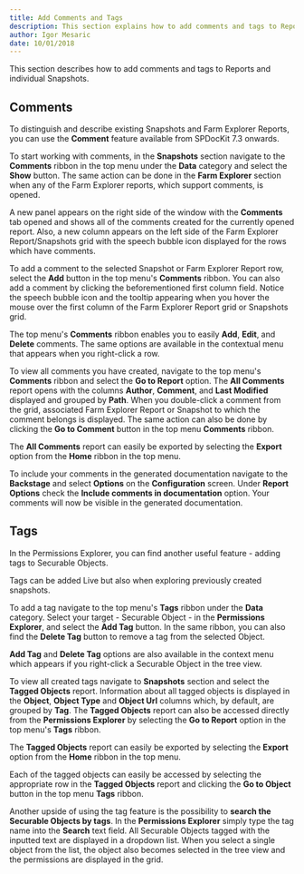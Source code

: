 ```yaml
---
title: Add Comments and Tags
description: This section explains how to add comments and tags to Reports and Snapshots
author: Igor Mesaric
date: 10/01/2018
---
```


This section describes how to add comments and tags to Reports and individual Snapshots.

## __Comments__ 

To distinguish and describe existing Snapshots and Farm Explorer Reports, you can use the __Comment__ feature available from SPDocKit 7.3 onwards.

To start working with comments, in the __Snapshots__ section navigate to the __Comments__ ribbon in the top menu under the __Data__ category and select the __Show__ button. The same action can be done in the __Farm Explorer__ section when any of the Farm Explorer reports, which support comments, is opened.  

A new panel appears on the right side of the window with the __Comments__ tab opened and shows all of the comments created for the currently opened report. 
Also, a new column appears on the left side of the Farm Explorer Report/Snapshots grid with the speech bubble icon displayed for the rows which have comments.

To add a comment to the selected Snapshot or Farm Explorer Report row, select the __Add__ button in the top menu's __Comments__ ribbon.
You can also add a comment by clicking the beforementioned first column field.
Notice the speech bubble icon and the tooltip appearing when you hover the mouse over the first column of the Farm Explorer Report grid or Snapshots grid.

The top menu's __Comments__ ribbon enables you to easily __Add__, __Edit__, and __Delete__ comments. The same options are available in the contextual menu that appears when you right-click a row.

To view all comments you have created, navigate to the top menu's __Comments__ ribbon and select the __Go to Report__ option. The __All Comments__ report opens with the columns __Author__, __Comment__, and __Last Modified__ displayed and grouped by __Path__. When you double-click a comment from the grid, associated Farm Explorer Report or Snapshot to which the comment belongs is displayed. The same action can also be done by clicking the __Go to Comment__ button in the top menu __Comments__ ribbon.  

The __All Comments__ report can easily be exported by selecting the __Export__ option from the __Home__ ribbon in the top menu.

To include your comments in the generated documentation navigate to the __Backstage__ and select __Options__ on the __Configuration__ screen. Under __Report Options__ check the __Include comments in documentation__ option. Your comments will now be visible in the generated documentation. 


## __Tags__

In the Permissions Explorer, you can find another useful feature - adding tags to Securable Objects.

Tags can be added Live but also when exploring previously created snapshots.

To add a tag navigate to the top menu's __Tags__ ribbon under the __Data__ category. Select your target - Securable Object - in the __Permissions Explorer__, and select the __Add Tag__ button. In the same ribbon, you can also find the __Delete Tag__ button to remove a tag from the selected Object. 

__Add Tag__ and __Delete Tag__ options are also available in the context menu which appears if you right-click a Securable Object in the tree view.

To view all created tags navigate to __Snapshots__ section and select the __Tagged Objects__ report. 
Information about all tagged objects is displayed in the __Object__, __Object Type__ and __Object Url__ columns which, by default, are grouped by __Tag__.  The __Tagged Objects__ report can also be accessed directly from the __Permissions Explorer__ by selecting the __Go to Report__ option in the top menu's __Tags__ ribbon. 

The __Tagged Objects__ report can easily be exported by selecting the __Export__ option from the __Home__ ribbon in the top menu.

Each of the tagged objects can easily be accessed by selecting the appropriate row in the __Tagged Objects__ report and clicking the __Go to Object__ button in the top menu __Tags__ ribbon.

Another upside of using the tag feature is the possibility to __search the Securable Objects by tags__. In the __Permissions Explorer__ simply type the tag name into the __Search__ text field. All Securable Objects tagged with the inputted text are displayed in a dropdown list. When you select a single object from the list, the object also becomes selected in the tree view and the permissions are displayed in the grid. 